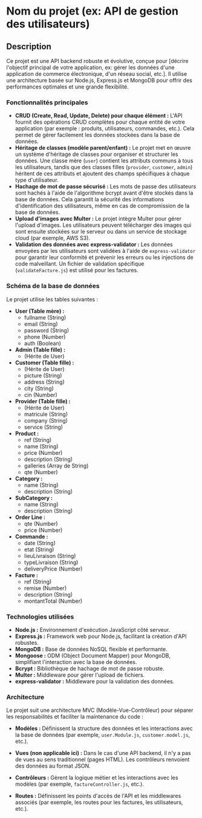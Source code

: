# Nom du projet (ex: API de gestion des utilisateurs)

## Description

Ce projet est une API backend robuste et évolutive, conçue pour [décrire l'objectif principal de votre application, ex: gérer les données d'une application de commerce électronique, d'un réseau social, etc.]. Il utilise une architecture basée sur Node.js, Express.js et MongoDB pour offrir des performances optimales et une grande flexibilité.

### Fonctionnalités principales

*   **CRUD (Create, Read, Update, Delete) pour chaque élément :** L'API fournit des opérations CRUD complètes pour chaque entité de votre application (par exemple : produits, utilisateurs, commandes, etc.). Cela permet de gérer facilement les données stockées dans la base de données.
*   **Héritage de classes (modèle parent/enfant) :** Le projet met en œuvre un système d'héritage de classes pour organiser et structurer les données. Une classe mère (`user`) contient les attributs communs à tous les utilisateurs, tandis que des classes filles (`provider`, `customer`, `admin`) héritent de ces attributs et ajoutent des champs spécifiques à chaque type d'utilisateur.
*   **Hachage de mot de passe sécurisé :** Les mots de passe des utilisateurs sont hachés à l'aide de l'algorithme bcrypt avant d'être stockés dans la base de données. Cela garantit la sécurité des informations d'identification des utilisateurs, même en cas de compromission de la base de données.
*   **Upload d'images avec Multer :** Le projet intègre Multer pour gérer l'upload d'images. Les utilisateurs peuvent télécharger des images qui sont ensuite stockées sur le serveur ou dans un service de stockage cloud (par exemple, AWS S3).
*   **Validation des données avec express-validator :** Les données envoyées par les utilisateurs sont validées à l'aide de `express-validator` pour garantir leur conformité et prévenir les erreurs ou les injections de code malveillant. Un fichier de validation spécifique (`validateFacture.js`) est utilisé pour les factures.

### Schéma de la base de données

Le projet utilise les tables suivantes :

*   **User (Table mère) :**
    *   fullname (String)
    *   email (String)
    *   password (String)
    *   phone (Number)
    *   auth (Boolean)
*   **Admin (Table fille) :**
    *   (Hérite de User)
*   **Customer (Table fille) :**
    *   (Hérite de User)
    *   picture (String)
    *   address (String)
    *   city (String)
    *   cin (Number)
*   **Provider (Table fille) :**
    *   (Hérite de User)
    *   matricule (String)
    *   company (String)
    *   service (String)
*   **Product :**
    *   ref (String)
    *   name (String)
    *   price (Number)
    *   description (String)
    *   galleries (Array de String)
    *   qte (Number)
*   **Category :**
    *   name (String)
    *   description (String)
*   **SubCategory :**
    *   name (String)
    *   description (String)
*   **Order Line :**
    *   qte (Number)
    *   price (Number)
*   **Commande :**
    *   date (String)
    *   etat (String)
    *   lieuLivraison (String)
    *   typeLivraison (String)
    *   deliveryPrice (Number)
*   **Facture :**
    *   ref (String)
    *   remise (Number)
    *   description (String)
    *   montantTotal (Number)

### Technologies utilisées

*   **Node.js :** Environnement d'exécution JavaScript côté serveur.
*   **Express.js :** Framework web pour Node.js, facilitant la création d'API robustes.
*   **MongoDB :** Base de données NoSQL flexible et performante.
*   **Mongoose :** ODM (Object Document Mapper) pour MongoDB, simplifiant l'interaction avec la base de données.
*   **Bcrypt :** Bibliothèque de hachage de mot de passe robuste.
*   **Multer :** Middleware pour gérer l'upload de fichiers.
*   **express-validator :** Middleware pour la validation des données.

### Architecture

Le projet suit une architecture MVC (Modèle-Vue-Contrôleur) pour séparer les responsabilités et faciliter la maintenance du code :

*   **Modèles :** Définissent la structure des données et les interactions avec la base de données (par exemple, `user.Module.js`, `customer.model.js`, etc.).
*   **Vues (non applicable ici) :** Dans le cas d'une API backend, il n'y a pas de vues au sens traditionnel (pages HTML). Les contrôleurs renvoient des données au format JSON.
*   **Contrôleurs :** Gèrent la logique métier et les interactions avec les modèles (par exemple, `factureController.js`, etc.).
*   **Routes :** Définissent les points d'accès de l'API et les middlewares associés (par exemple, les routes pour les factures, les utilisateurs, etc.).


    ```




